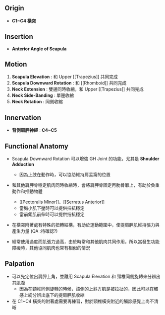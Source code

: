 ## Origin
* **C1~C4 橫突**  

## Insertion
* **Anterior Angle of Scapula**  

## Motion
1. **Scapula Elevation** : 和 Upper [[Trapezius]] 共同完成
2. **Scapula Downward Rotation** : 和 [[Rhomboid]] 共同完成
3. **Neck Extension** : 雙邊同時收縮，和 Upper [[Trapezius]] 共同完成
4. **Neck Side-Banding** : 單邊收縮
5. **Neck Rotation** : 同側收縮  

## Innervation
* **背側肩胛神經** : **C4~C5**  

## Functional Anatomy
* Scapula Downward Rotation 可以增強 GH Joint 的功能，尤其是 **Shoulder Adduction**
	* 因為上肢在動作時，可以協助維持肩盂窩的位置  

* 和其他肩胛骨穩定肌肉同時收縮時，會將肩胛骨固定再肋骨廓上，有助於負重動作和推動物體
	* [[Pectoralis Minor]]、[[Serratus Anterior]]
	* 當胸小肌下壓時可以提供拮抗穩定
	* 當前鉅肌前伸時可以提供拮抗穩定
* 在橫突附著處有特殊的扭轉結構，有助於運動範圍中，使提肩胛肌維持張力與產生力量 (QA :待確認?)  
* 經常使用過度而肌張力過高，由於時常和其他肌肉共同作用，所以當發生功能障礙時，其他協同肌肉也常有相似的情況

## Palpation
* 可以先定位出肩胛上角，並離用 Scapula Elevation 和 頸椎同側旋轉來分辨出其肌腹
	* 因為在頸椎同側旋轉的時候，該側的上斜方肌是被拉扯的，因此可以在觸感上紛分辨出底下的提肩胛肌收縮
* 在 C1~C4 橫突的附著處需要再練習，對於頸椎橫突附近的觸診感覺上尚不清晰